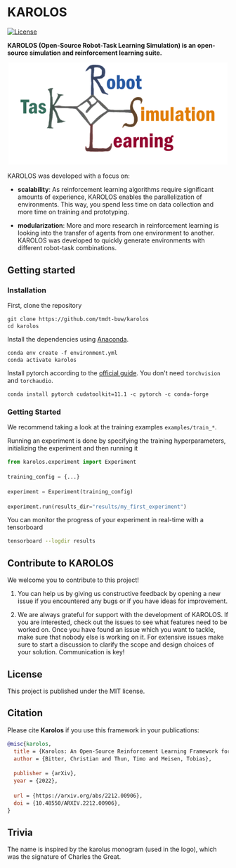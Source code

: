 # KAROLOS
[![License](https://img.shields.io/badge/license-MIT-blue.svg)](https://github.com/rlworkgroup/metaworld/blob/master/LICENSE)

__KAROLOS (Open-Source Robot-Task Learning Simulation) is an open-source simulation and reinforcement learning suite.__

<p align="center">
<img src="docs/images/logo.png" width="500">
</p>

KAROLOS was developed with a focus on:

- __scalability__: As reinforcement learning algorithms require significant amounts of experience,
KAROLOS enables the parallelization of environments.
This way, you spend less time on data collection and more time on training and prototyping.

-  __modularization__: More and more research in reinforcement learning is looking into the transfer of agents from one environment to another.
KAROLOS was developed to quickly generate environments with different robot-task combinations.


## Getting started

### Installation

First, clone the repository

```
git clone https://github.com/tmdt-buw/karolos
cd karolos
```

Install the dependencies using [Anaconda](https://docs.anaconda.com/anaconda/install/).
```
conda env create -f environment.yml
conda activate karolos
```

Install pytorch according to the [official guide](https://pytorch.org/get-started/locally/).
You don't need ``torchvision`` and ``torchaudio``.
```
conda install pytorch cudatoolkit=11.1 -c pytorch -c conda-forge
```

### Getting Started

We recommend taking a look at the training examples `examples/train_*`.

Running an experiment is done by specifying the training hyperparameters, initializing the experiment and then running it

``` python
from karolos.experiment import Experiment

training_config = {...}

experiment = Experiment(training_config)
    
experiment.run(results_dir="results/my_first_experiment")
```

You can monitor the progress of your experiment in real-time with a tensorboard

``` bash
tensorboard --logdir results
```

## Contribute to KAROLOS

We welcome you to contribute to this project!

1. You can help us by giving us constructive feedback by opening a new issue if you encountered any bugs or if you have ideas for improvement.

2. We are always grateful for support with the development of KAROLOS.
If you are interested, check out the issues to see what features need to be worked on.
Once you have found an issue which you want to tackle, make sure that nobody else is working on it.
For extensive issues make sure to start a discussion to clarify the scope and design choices of your solution.
Communication is key!

## License

This project is published under the MIT license.

## Citation

Please cite **Karolos** if you use this framework in your publications:
```bibtex
@misc{karolos,
  title = {Karolos: An Open-Source Reinforcement Learning Framework for Robot-Task Environments},
  author = {Bitter, Christian and Thun, Timo and Meisen, Tobias},
  
  publisher = {arXiv},
  year = {2022},
  
  url = {https://arxiv.org/abs/2212.00906},
  doi = {10.48550/ARXIV.2212.00906},
}
```

## Trivia

The name is inspired by the karolus monogram (used in the logo), which was the signature of Charles the Great. 
